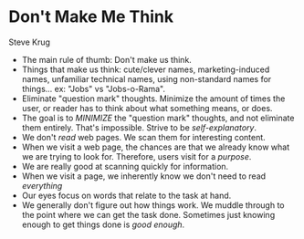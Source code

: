 # Don't Make Me Think

Steve Krug

* The main rule of thumb: Don't make us think.
* Things that make us think: cute/clever names, marketing-induced names, unfamiliar technical names, using non-standard names for things... ex: "Jobs" vs "Jobs-o-Rama".
* Eliminate "question mark" thoughts. Minimize the amount of times the user, or reader has to think about what something means, or does.
* The goal is to _MINIMIZE_ the "question mark" thoughts, and not eliminate them entirely. That's impossible. Strive to be *self-explanatory*.
* We don't _read_ web pages. We scan them for interesting content.
* When we visit a web page, the chances are that we already know what we are trying to look for. Therefore, users visit for a _purpose_.
* We are really good at scanning quickly for information.
* When we visit a page, we inherently know we don't need to read _everything_
* Our eyes focus on words that relate to the task at hand.
* We generally don't figure out how things work. We muddle through to the point where we can get the task done. Sometimes just knowing enough to get things done is _good enough_.
